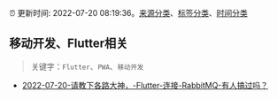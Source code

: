 :alarm_clock: 更新时间: 2022-07-20 08:19:36。[来源分类](../README.md)、[标签分类](../TAGS.md)、[时间分类](../TIMELINE.md)

## 移动开发、Flutter相关


> 关键字：`Flutter`、`PWA`、`移动开发`



- [2022-07-20-请教下各路大神，-Flutter-连接-RabbitMQ-有人搞过吗？](https://www.v2ex.com/t/867542) 
